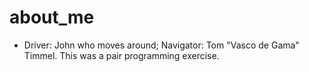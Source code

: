 # about_me

- Driver: John who moves around; Navigator: Tom "Vasco de Gama" Timmel. This was a pair programming exercise.
